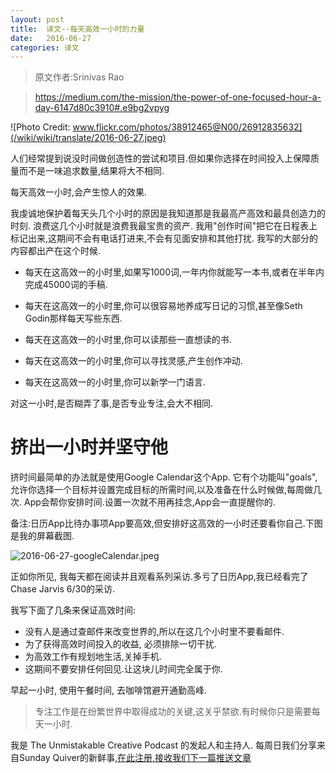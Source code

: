```yaml
---
layout: post
title:  译文--每天高效一小时的力量
date:   2016-06-27
categories: 译文
---
```


> 原文作者:Srinivas Rao

> https://medium.com/the-mission/the-power-of-one-focused-hour-a-day-6147d80c3910#.e9bg2vpyg


![Photo Credit: www.flickr.com/photos/38912465@N00/26912835632](/wiki/wiki/translate/2016-06-27.jpeg)


人们经常提到说没时间做创造性的尝试和项目.但如果你选择在时间投入上保障质量而不是一味追求数量,结果将大不相同.


每天高效一小时,会产生惊人的效果.


我虔诚地保护着每天头几个小时的原因是我知道那是我最高产高效和最具创造力的时刻.
浪费这几个小时就是浪费我最宝贵的资产.
我用"创作时间"把它在日程表上标记出来,这期间不会有电话打进来,不会有见面安排和其他打扰.
我写的大部分的内容都出产在这个时候.

- 每天在这高效一的小时里,如果写1000词,一年内你就能写一本书,或者在半年内完成45000词的手稿.

- 每天在这高效一的小时里,你可以很容易地养成写日记的习惯,甚至像Seth Godin那样每天写些东西.

- 每天在这高效一的小时里,你可以读那些一直想读的书.

- 每天在这高效一的小时里,你可以寻找灵感,产生创作冲动.

- 每天在这高效一的小时里,你可以新学一门语言.

对这一小时,是否糊弄了事,是否专业专注,会大不相同.


# 挤出一小时并坚守他

挤时间最简单的办法就是使用Google Calendar这个App.
它有个功能叫"goals",允许你选择一个目标并设置完成目标的所需时间,以及准备在什么时候做,每周做几次.
App会帮你安排时间.设置一次就不用再挂念,App会一直提醒你的.

备注:日历App比待办事项App要高效,但安排好这高效的一小时还要看你自己.下图是我的屏幕截图.

![2016-06-27-googleCalendar.jpeg](/wiki/wiki/translate/2016-06-27-googleCalendar.jpeg)

正如你所见, 我每天都在阅读并且观看系列采访.多亏了日历App,我已经看完了Chase Jarvis 6/30的采访.


我写下面了几条来保证高效时间:

- 没有人是通过查邮件来改变世界的,所以在这几个小时里不要看邮件.
- 为了获得高效时间投入的收益, 必须排除一切干扰.
- 为高效工作有规划地生活,关掉手机.
- 这期间不要安排任何回见.让这块儿时间完全属于你.

早起一小时, 使用午餐时间, 去咖啡馆避开通勤高峰.

> 专注工作是在纷繁世界中取得成功的关键,这关乎禁欲.有时候你只是需要每天一小时.

我是 The Unmistakable Creative Podcast 的发起人和主持人.
每周日我们分享来自Sunday Quiver的新鲜事,[在此注册,接收我们下一篇推送文章](http://www.unmistakablecreative.com/newsletter?utm_source=UnmistakableCEO&utm_medium=Call%20to%20Action%20&utm_content=Medium&utm_campaign=The%20Power%20of%20One%20Focused%20Hour%20a%20Day)

